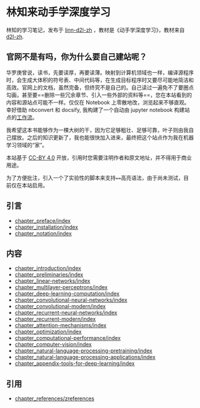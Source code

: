 # 林知来动手学深度学习

林知的学习笔记，发布于 [linn-d2l-zh](https://maxlinn.github.io/linn-d2l-zh) ，教材是《动手学深度学习》，教材来自 [d2l-zh](https://zh.d2l.ai/).

## 官网不是有吗，你为什么要自己建站呢？

华罗庚曾说，读书，先要读厚，再要读薄。映射到计算机领域也一样，编译源程序时，会生成大体积的符号表、中间代码等，在生成目标程序时又要尽可能地简洁和高效。官网上的文档，虽然完备，但终究不是自己的。自己读过一遍免不了要圈点勾画，甚至要==删除一些冗余章节、引入一些外部的资料等==，您在本站看到的内容和源站点可能不一样。仅仅在 Notebook 上零散地改，浏览起来不够直观。幸好借助 nbconvert 和 docsify, 我构建了一个自动由 jupyter notebook 构建站点的[工作流](https://github.com/Maxlinn/linn-jupyter-site-template)。

我希望这本书能够作为一棵大树的干，因为它足够粗壮、足够可靠，叶子则由我自己摆放。之后的知识更新了，我也能很快加入进来，最终把这个站点作为我在机器学习领域的“家”。

本站基于 [CC-BY 4.0](https://creativecommons.org/licenses/by/4.0/) 开放，引用时您需要注明作者和原文地址，并不得用于商业用途。

为了方便批注，引入一个了实验性的脚本来支持`==`高亮语法，由于尚未测试，目前仅在本站启用。

## 引言

- [chapter_preface/index](chapter_preface/index)
- [chapter_installation/index](chapter_installation/index)
- [chapter_notation/index](chapter_notation/index)

## 内容

- [chapter_introduction/index](chapter_introduction/index)
- [chapter_preliminaries/index](chapter_preliminaries/index)
- [chapter_linear-networks/index](chapter_linear-networks/index)
- [chapter_multilayer-perceptrons/index](chapter_multilayer-perceptrons/index)
- [chapter_deep-learning-computation/index](chapter_deep-learning-computation/index)
- [chapter_convolutional-neural-networks/index](chapter_convolutional-neural-networks/index)
- [chapter_convolutional-modern/index](chapter_convolutional-modern/index)
- [chapter_recurrent-neural-networks/index](chapter_recurrent-neural-networks/index)
- [chapter_recurrent-modern/index](chapter_recurrent-modern/index)
- [chapter_attention-mechanisms/index](chapter_attention-mechanisms/index)
- [chapter_optimization/index](chapter_optimization/index)
- [chapter_computational-performance/index](chapter_computational-performance/index)
- [chapter_computer-vision/index](chapter_computer-vision/index)
- [chapter_natural-language-processing-pretraining/index](chapter_natural-language-processing-pretraining/index)
- [chapter_natural-language-processing-applications/index](chapter_natural-language-processing-applications/index)
- [chapter_appendix-tools-for-deep-learning/index](chapter_appendix-tools-for-deep-learning/index)

## 引用

- [chapter_references/zreferences](chapter_references/zreferences)
